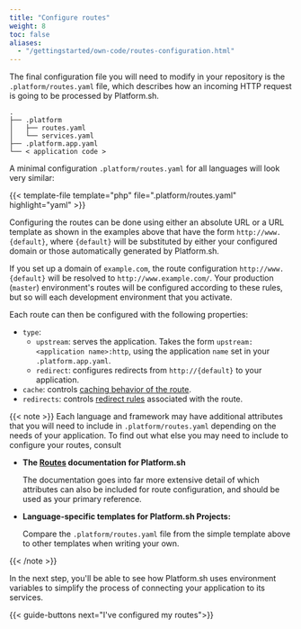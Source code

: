 ```yaml
---
title: "Configure routes"
weight: 8
toc: false
aliases:
  - "/gettingstarted/own-code/routes-configuration.html"
---
```


The final configuration file you will need to modify in your repository is the `.platform/routes.yaml` file, which describes how an incoming HTTP request is going to be processed by Platform.sh.

```text
.
├── .platform
│   ├── routes.yaml
│   └── services.yaml
├── .platform.app.yaml
└── < application code >
```

A minimal configuration `.platform/routes.yaml` for all languages will look very similar:

{{< template-file template="php" file=".platform/routes.yaml" highlight="yaml" >}}

Configuring the routes can be done using either an absolute URL or a URL template as shown in the examples above that have the form `http://www.{default}`, where `{default}` will be substituted by either your configured domain or those automatically generated by Platform.sh.

If you set up a domain of `example.com`, the route configuration `http://www.{default}` will be resolved to `http://www.example.com/`. Your production (`master`) environment's routes will be configured according to these rules, but so will each development environment that you activate.

Each route can then be configured with the following properties:

  * `type`:
      * `upstream`: serves the application. Takes the form `upstream: <application name>:http`, using the application `name` set in your `.platform.app.yaml`.
      * `redirect`: configures redirects from `http://{default}` to your application.
  * `cache`: controls [caching behavior of the route](/configuration/routes/cache.md).
  * `redirects`: controls [redirect rules](/configuration/routes/redirects.md) associated with the route.

{{< note >}}
Each language and framework may have additional attributes that you will need to include in `.platform/routes.yaml` depending on the needs of your application. To find out what else you may need to include to configure your routes, consult

* **The [Routes](/configuration/routes/_index.md) documentation for Platform.sh**

  The documentation goes into far more extensive detail of which attributes can also be included for route configuration, and should be used as your primary reference.

* **Language-specific templates for Platform.sh Projects:**

  Compare the `.platform/routes.yaml` file from the simple template above to other templates when writing your own.

{{< /note >}}

In the next step, you'll be able to see how Platform.sh uses environment variables to simplify the process of connecting your application to its services.

{{< guide-buttons next="I've configured my routes">}}
